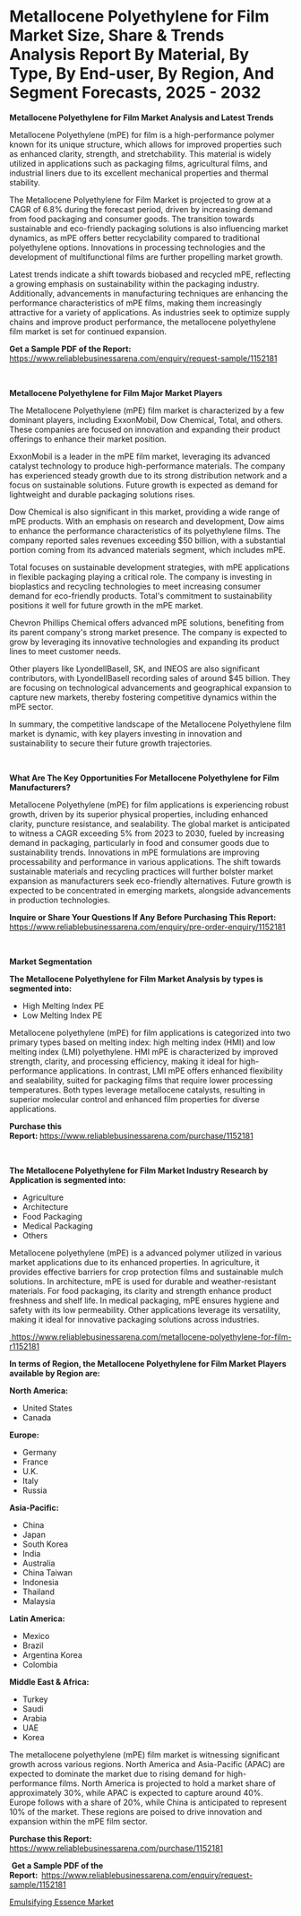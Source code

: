 <p><h1>Metallocene Polyethylene for Film Market Size, Share & Trends Analysis Report By Material, By Type, By End-user, By Region, And Segment Forecasts, 2025 - 2032</h1></p><p><strong>Metallocene Polyethylene for Film Market Analysis and Latest Trends</strong></p>
<p><p>Metallocene Polyethylene (mPE) for film is a high-performance polymer known for its unique structure, which allows for improved properties such as enhanced clarity, strength, and stretchability. This material is widely utilized in applications such as packaging films, agricultural films, and industrial liners due to its excellent mechanical properties and thermal stability.</p><p>The Metallocene Polyethylene for Film Market is projected to grow at a CAGR of 6.8% during the forecast period, driven by increasing demand from food packaging and consumer goods. The transition towards sustainable and eco-friendly packaging solutions is also influencing market dynamics, as mPE offers better recyclability compared to traditional polyethylene options. Innovations in processing technologies and the development of multifunctional films are further propelling market growth.</p><p>Latest trends indicate a shift towards biobased and recycled mPE, reflecting a growing emphasis on sustainability within the packaging industry. Additionally, advancements in manufacturing techniques are enhancing the performance characteristics of mPE films, making them increasingly attractive for a variety of applications. As industries seek to optimize supply chains and improve product performance, the metallocene polyethylene film market is set for continued expansion.</p></p>
<p><strong>Get a Sample PDF of the Report:&nbsp;</strong> <a href="https://www.reliablebusinessarena.com/enquiry/request-sample/1152181?utm_campaign=2259&utm_medium=2&utm_source=Github&utm_content=ia&utm_term=05022025&utm_id=metallocene-polyethylene-for-film">https://www.reliablebusinessarena.com/enquiry/request-sample/1152181</a></p>
<p>&nbsp;</p>
<p><strong>Metallocene Polyethylene for Film Major Market Players</strong></p>
<p><p>The Metallocene Polyethylene (mPE) film market is characterized by a few dominant players, including ExxonMobil, Dow Chemical, Total, and others. These companies are focused on innovation and expanding their product offerings to enhance their market position.</p><p>ExxonMobil is a leader in the mPE film market, leveraging its advanced catalyst technology to produce high-performance materials. The company has experienced steady growth due to its strong distribution network and a focus on sustainable solutions. Future growth is expected as demand for lightweight and durable packaging solutions rises.</p><p>Dow Chemical is also significant in this market, providing a wide range of mPE products. With an emphasis on research and development, Dow aims to enhance the performance characteristics of its polyethylene films. The company reported sales revenues exceeding $50 billion, with a substantial portion coming from its advanced materials segment, which includes mPE.</p><p>Total focuses on sustainable development strategies, with mPE applications in flexible packaging playing a critical role. The company is investing in bioplastics and recycling technologies to meet increasing consumer demand for eco-friendly products. Total's commitment to sustainability positions it well for future growth in the mPE market.</p><p>Chevron Phillips Chemical offers advanced mPE solutions, benefiting from its parent company's strong market presence. The company is expected to grow by leveraging its innovative technologies and expanding its product lines to meet customer needs.</p><p>Other players like LyondellBasell, SK, and INEOS are also significant contributors, with LyondellBasell recording sales of around $45 billion. They are focusing on technological advancements and geographical expansion to capture new markets, thereby fostering competitive dynamics within the mPE sector.</p><p>In summary, the competitive landscape of the Metallocene Polyethylene film market is dynamic, with key players investing in innovation and sustainability to secure their future growth trajectories.</p></p>
<p>&nbsp;</p>
<p><strong>What Are The Key Opportunities For Metallocene Polyethylene for Film Manufacturers?</strong></p>
<p><p>Metallocene Polyethylene (mPE) for film applications is experiencing robust growth, driven by its superior physical properties, including enhanced clarity, puncture resistance, and sealability. The global market is anticipated to witness a CAGR exceeding 5% from 2023 to 2030, fueled by increasing demand in packaging, particularly in food and consumer goods due to sustainability trends. Innovations in mPE formulations are improving processability and performance in various applications. The shift towards sustainable materials and recycling practices will further bolster market expansion as manufacturers seek eco-friendly alternatives. Future growth is expected to be concentrated in emerging markets, alongside advancements in production technologies.</p></p>
<p><strong>Inquire or Share Your Questions If Any Before Purchasing This Report:</strong> <a href="https://www.reliablebusinessarena.com/enquiry/pre-order-enquiry/1152181?utm_campaign=2259&utm_medium=2&utm_source=Github&utm_content=ia&utm_term=05022025&utm_id=metallocene-polyethylene-for-film">https://www.reliablebusinessarena.com/enquiry/pre-order-enquiry/1152181</a></p>
<p>&nbsp;</p>
<p><strong>Market Segmentation</strong></p>
<p><strong>The Metallocene Polyethylene for Film Market Analysis by types is segmented into:</strong></p>
<p><ul><li>High Melting Index PE</li><li>Low Melting Index PE</li></ul></p>
<p><p>Metallocene polyethylene (mPE) for film applications is categorized into two primary types based on melting index: high melting index (HMI) and low melting index (LMI) polyethylene. HMI mPE is characterized by improved strength, clarity, and processing efficiency, making it ideal for high-performance applications. In contrast, LMI mPE offers enhanced flexibility and sealability, suited for packaging films that require lower processing temperatures. Both types leverage metallocene catalysts, resulting in superior molecular control and enhanced film properties for diverse applications.</p></p>
<p><strong>Purchase this Report:&nbsp;</strong><a href="https://www.reliablebusinessarena.com/purchase/1152181?utm_campaign=2259&utm_medium=2&utm_source=Github&utm_content=ia&utm_term=05022025&utm_id=metallocene-polyethylene-for-film">https://www.reliablebusinessarena.com/purchase/1152181</a></p>
<p>&nbsp;</p>
<p><strong>The Metallocene Polyethylene for Film Market Industry Research by Application is segmented into:</strong></p>
<p><ul><li>Agriculture</li><li>Architecture</li><li>Food Packaging</li><li>Medical Packaging</li><li>Others</li></ul></p>
<p><p>Metallocene polyethylene (mPE) is a advanced polymer utilized in various market applications due to its enhanced properties. In agriculture, it provides effective barriers for crop protection films and sustainable mulch solutions. In architecture, mPE is used for durable and weather-resistant materials. For food packaging, its clarity and strength enhance product freshness and shelf life. In medical packaging, mPE ensures hygiene and safety with its low permeability. Other applications leverage its versatility, making it ideal for innovative packaging solutions across industries.</p></p>
<p><a href="https://www.reliablebusinessarena.com/metallocene-polyethylene-for-film-r1152181?utm_campaign=2259&utm_medium=2&utm_source=Github&utm_content=ia&utm_term=05022025&utm_id=metallocene-polyethylene-for-film">&nbsp;https://www.reliablebusinessarena.com/metallocene-polyethylene-for-film-r1152181</a></p>
<p><strong>In terms of Region, the Metallocene Polyethylene for Film Market Players available by Region are:</strong></p>
<p>
    <p> <strong> North America: </strong>
        <ul>
            <li>United States</li>
            <li>Canada</li>
        </ul>
        </p> 
    <p> <strong> Europe: </strong>
        <ul>
            <li>Germany</li>
            <li>France</li>
            <li>U.K.</li>
            <li>Italy</li>
            <li>Russia</li>
        </ul>
        </p> 
    <p> <strong> Asia-Pacific: </strong>
        <ul>
            <li>China</li>
            <li>Japan</li>
            <li>South Korea</li>
            <li>India</li>
            <li>Australia</li>
            <li>China Taiwan</li>
            <li>Indonesia</li>
            <li>Thailand</li>
            <li>Malaysia</li>
        </ul>
        </p> 
    <p> <strong> Latin America: </strong>
        <ul>
            <li>Mexico</li>
            <li>Brazil</li>
            <li>Argentina Korea</li>
            <li>Colombia</li>
        </ul>
        </p> 
    <p> <strong> Middle East & Africa: </strong>
        <ul>
            <li>Turkey</li>
            <li>Saudi</li>
            <li>Arabia</li>
            <li>UAE</li>
            <li>Korea</li>
        </ul>
    </p>
    </p>
<p><p>The metallocene polyethylene (mPE) film market is witnessing significant growth across various regions. North America and Asia-Pacific (APAC) are expected to dominate the market due to rising demand for high-performance films. North America is projected to hold a market share of approximately 30%, while APAC is expected to capture around 40%. Europe follows with a share of 20%, while China is anticipated to represent 10% of the market. These regions are poised to drive innovation and expansion within the mPE film sector.</p></p>
<p><strong>Purchase this Report: </strong><a href="https://www.reliablebusinessarena.com/purchase/1152181?utm_campaign=2259&utm_medium=2&utm_source=Github&utm_content=ia&utm_term=05022025&utm_id=metallocene-polyethylene-for-film">https://www.reliablebusinessarena.com/purchase/1152181</a></p>
<p>&nbsp;<strong>Get a Sample PDF of the Report:&nbsp;&nbsp;</strong><a href="https://www.reliablebusinessarena.com/enquiry/request-sample/1152181?utm_campaign=2259&utm_medium=2&utm_source=Github&utm_content=ia&utm_term=05022025&utm_id=metallocene-polyethylene-for-film">https://www.reliablebusinessarena.com/enquiry/request-sample/1152181</a></p>
<p><strong></strong></p>
<p><p><a href="https://github.com/sherikacas30/Market-Research-Report-List-1/blob/main/emulsifying-essence-market.md?utm_campaign=2259&utm_medium=2&utm_source=Github&utm_content=ia&utm_term=05022025&utm_id=metallocene-polyethylene-for-film">Emulsifying Essence Market</a></p></p>